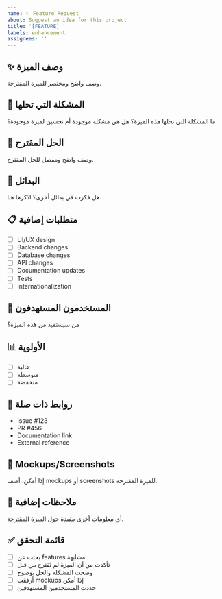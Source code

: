 ```yaml
---
name: ✨ Feature Request
about: Suggest an idea for this project
title: '[FEATURE] '
labels: enhancement
assignees: ''
---
```


## ✨ وصف الميزة
وصف واضح ومختصر للميزة المقترحة.

## 🤔 المشكلة التي تحلها
ما المشكلة التي تحلها هذه الميزة؟ هل هي مشكلة موجودة أم تحسين لميزة موجودة؟

## 💭 الحل المقترح
وصف واضح ومفصل للحل المقترح.

## 🔄 البدائل
هل فكرت في بدائل أخرى؟ اذكرها هنا.

## 📋 متطلبات إضافية
- [ ] UI/UX design
- [ ] Backend changes
- [ ] Database changes
- [ ] API changes
- [ ] Documentation updates
- [ ] Tests
- [ ] Internationalization

## 🎯 المستخدمون المستهدفون
من سيستفيد من هذه الميزة؟

## 📊 الأولوية
- [ ] عالية
- [ ] متوسطة
- [ ] منخفضة

## 🔗 روابط ذات صلة
- Issue #123
- PR #456
- Documentation link
- External reference

## 📸 Mockups/Screenshots
إذا أمكن، أضف mockups أو screenshots للميزة المقترحة.

## 📝 ملاحظات إضافية
أي معلومات أخرى مفيدة حول الميزة المقترحة.

## ✅ قائمة التحقق
- [ ] بحثت عن features مشابهة
- [ ] تأكدت من أن الميزة لم تُقترح من قبل
- [ ] وضحت المشكلة والحل بوضوح
- [ ] أرفقت mockups إذا أمكن
- [ ] حددت المستخدمين المستهدفين